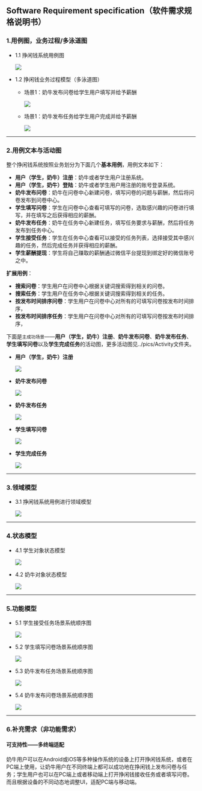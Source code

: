 ## Software Requirement specification（软件需求规格说明书）

### 1.用例图，业务过程/多泳道图
- 1.1 挣闲钱系统用例图

    ![](../pics/SRS/usecase.png)

- 1.2 挣闲钱业务过程模型（多泳道图）
    - 场景1：奶牛发布问卷给学生用户填写并给予薪酬

        ![](../pics/SRS/swimlane1.png)
    - 场景1：奶牛发布任务给学生用户完成并给予薪酬

        ![](../pics/SRS/swimlane2.png)

---
### 2.用例文本与活动图

整个挣闲钱系统按照业务划分为下面几个**基本用例**，用例文本如下：
- **用户（学生，奶牛）注册**：奶牛或者学生用户注册系统。
- **用户（学生，奶牛）登陆**：奶牛或者学生用户用注册的账号登录系统。
- **奶牛发布问卷**：奶牛在问卷中心新建问卷，填写问卷的问题与薪酬，然后将问卷发布到问卷中心。
- **学生填写问卷**：学生在问卷中心查看可填写的问卷，选取感兴趣的问卷进行填写，并在填写之后获得相应的薪酬。
- **奶牛发布任务**：奶牛在任务中心新建任务，填写任务要求与薪酬，然后将任务发布到任务中心。
- **学生接受任务**：学生在任务中心查看可以接受的任务列表，选择接受其中感兴趣的任务，然后完成任务并获得相应的薪酬。
- **学生薪酬提现**：学生将自己赚取的薪酬通过微信平台提现到绑定好的微信账号之中。

**扩展用例**：
- **搜索问卷**：学生用户在问卷中心根据关键词搜索得到相关的问卷。
- **搜索任务**：学生用户在任务中心根据关键词搜索得到相关的任务。
- **按发布时间排序问卷**：学生用户在问卷中心对所有的可填写问卷按发布时间排序，
- **按发布时间排序任务**：学生用户在问卷中心对所有的可填写问卷按发布时间排序，

下面是`主成功场景`——**用户（学生，奶牛）注册**、**奶牛发布问卷**、**奶牛发布任务**、**学生填写问卷**以及**学生完成任务**的活动图，更多活动图见../pics/Activity文件夹。
- **用户（学生，奶牛）注册**

    ![](../pics/Activity/registerActivity.png)
- **奶牛发布问卷**

    ![](../pics/Activity/cowActivityQue.png)
- **奶牛发布任务**

    ![](../pics/Activity/cowActivityTask.png)
- **学生填写问卷**
    
    ![](../pics/Activity/stuActivityQue.png)
- **学生完成任务**

    ![](../pics/Activity/stuActivityTask.png)

---
### 3.领域模型
- 3.1 挣闲钱系统用例进行领域模型

    ![](../pics/SRS/domainModel.png)

---
### 4.状态模型
- 4.1 学生对象状态模型

    ![](../pics/SRS/stateModelStudent.png)

- 4.2 奶牛对象状态模型

    ![](../pics/SRS/stateModelCow.png)

---
### 5.功能模型
- 5.1 学生接受任务场景系统顺序图

    ![](../pics/SRS/sequenceDiagramStu1.png)

- 5.2 学生填写问卷场景系统顺序图

    ![](../pics/SRS/sequenceDiagramStu2.png)

- 5.3 奶牛发布任务场景系统顺序图

    ![](../pics/SRS/sequenceDiagramCow1.png)

- 5.4 奶牛发布问卷场景系统顺序图

    ![](../pics/SRS/sequenceDiagramCow2.png)

---
### 6.补充需求（非功能需求）

#### 可支持性——多终端适配
奶牛用户可以在Android或iOS等多种操作系统的设备上打开挣闲钱系统，或者在PC端上使用，让奶牛用户在不同终端上都可以成功地在挣闲钱上发布问卷与任务；学生用户也可以在PC端上或者移动端上打开挣闲钱接收任务或者填写问卷。而且根据设备的不同动态地调整UI，适配PC端与移动端。